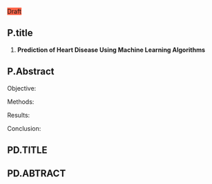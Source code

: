 <span  style="background-color:tomato">Draft</span>

## P.title

1. **Prediction of Heart Disease Using Machine Learning Algorithms**

## P.Abstract

Objective:

Methods:

Results:

Conclusion: 



## PD.TITLE

## PD.ABTRACT